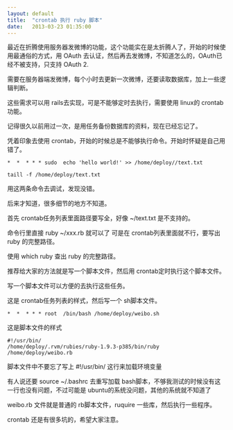 ```yaml
---
layout: default
title:  "crontab 执行 ruby 脚本"
date:   2013-03-23 01:35:00
---
```


最近在折腾使用服务器发微博的功能，这个功能实在是太折腾人了，开始的时候使用最通俗的方式，用 OAuth 去认证，然后再去发微博，不知道怎么的，OAuth已经不被支持，只支持 OAuth 2.

需要在服务器端发微博，每个小时去更新一次微博，还要读取数据库，加上一些逻辑判断。

这些需求可以用 rails去实现，可是不能够定时去执行，需要使用 linux的 crontab功能。

记得很久以前用过一次，是用任务备份数据库的资料，现在已经忘记了。

凭着印象去使用 crontab，开始的时候总是不能够执行命令。开始时怀疑是自己用错了。

    *  *  * * * sudo  echo 'hello world!' >> /home/deploy//text.txt

    taill -f /home/deploy/text.txt

用这两条命令去调试，发现没错。

后来才知道，很多细节的地方不知道。

首先 crontab任务列表里面路径要写全，好像 ~/text.txt 是不支持的。

命令行里直接 ruby ~/xxx.rb 就可以了 可是在 crontab列表里面就不行，要写出 ruby 的完整路径。

使用 which ruby 查出 ruby 的完整路径。

推荐给大家的方法就是写一个脚本文件，然后用 crontab定时执行这个脚本文件。

写一个脚本文件可以方便的去执行这些任务。

这是 crontab任务列表的样式，然后写一个 sh脚本文件。

    *  *  * * * root  /bin/bash /home/deploy/weibo.sh

这是脚本文件的样式

    #!/usr/bin/
    /home/deploy/.rvm/rubies/ruby-1.9.3-p385/bin/ruby 
    /home/deploy/weibo.rb

脚本文件中不要忘了写上 #!/usr/bin/ 这行来加载环境变量

有人说还要 source ~/.bashrc 去重写加载 bash脚本，不够我测试的时候没有这一行也没有问题，不过可能是 ubuntu的系统没问题，其他的系统就不知道了

weibo.rb 文件就是普通的 rb脚本文件，ruquire 一些库，然后执行一些程序。

crontab 还是有很多坑的，希望大家注意。
